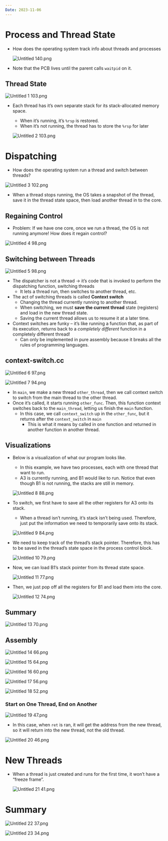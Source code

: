 ```yaml
---
Date: 2023-11-06
---
```

# Process and Thread State

- How does the operating system track info about threads and processes

    ![Untitled 140.png](../../attachments/Untitled%20140.png)

- Note that the PCB lives until the parent calls `waitpid` on it.

## Thread State

![Untitled 1 103.png](../../attachments/Untitled%201%20103.png)

- Each thread has it’s own separate stack for its stack-allocated memory space.

    - When it’s running, it’s `%rsp` is restored.
    - When it’s not running, the thread has to store the `%rsp` for later

    ![Untitled 2 103.png](../../attachments/Untitled%202%20103.png)


# Dispatching

- How does the operating system run a thread and switch between threads?

![Untitled 3 102.png](../../attachments/Untitled%203%20102.png)

- When a thread stops running, the OS takes a snapshot of the thread, save it in the thread state space, then load another thread in to the core.

## Regaining Control

- Problem: If we have one core, once we run a thread, the OS is not running anymore! How does it regain control?

![Untitled 4 98.png](../../attachments/Untitled%204%2098.png)

## Switching between Threads

![Untitled 5 98.png](../../attachments/Untitled%205%2098.png)

- The dispatcher is not a thread → it’s code that is invoked to perform the dispatching function, switching threads
    - It lets a thread run, then switches to another thread, etc.
- The act of switching threads is called **Context switch**
    - Changing the thread currently running to another thread.
    - When switching, we must **save the current thread** state (registers) and load in the new thread state.
    - Saving the current thread allows us to resume it at a later time.
- Context switches are funky – it’s like running a function that, as part of its  execution, returns back to a  _completely different_ function in a completely different thread!
    - Can only be implemented in pure assembly because it breaks all the rules of programming languages.

## context-switch.cc

![Untitled 6 97.png](../../attachments/Untitled%206%2097.png)

![Untitled 7 94.png](../../attachments/Untitled%207%2094.png)

- In `main`, we make a new thread `other_thread`, then we call context switch to switch from the main thread to the other thread.
- Once it’s called, it starts running `other_func`. Then, this function context switches back to the `main_thread`, letting us finish the `main` function.
    - In this case, we call `context_switch` up in the `other_func`, but it returns after the `context_switch` in `main`
        - This is what it means by called in one function and returned in another function in another thread.

## Visualizations

- Below is a visualization of what our program looks like.

    - In this example, we have two processes, each with one thread that want to run.
    - A3 is currently running, and B1 would like to run. Notice that even though B1 is not running, the stacks are still in memory.

    ![Untitled 8 88.png](../../attachments/Untitled%208%2088.png)

- To switch, we first have to save all the other registers for A3 onto its stack.

    - When a thread isn’t running, it’s stack isn’t being used. Therefore, just put the information we need to temporarily save onto its stack.

    ![Untitled 9 84.png](../../attachments/Untitled%209%2084.png)

- We need to keep track of the thread’s stack pointer. Therefore, this has to be saved in the thread’s state space in the process control block.

    ![Untitled 10 79.png](../../attachments/Untitled%2010%2079.png)

- Now, we can load B1’s stack pointer from its thread state space.

    ![Untitled 11 77.png](../../attachments/Untitled%2011%2077.png)

- Then, we just pop off all the registers for B1 and load them into the core.

    ![Untitled 12 74.png](../../attachments/Untitled%2012%2074.png)


## Summary

![Untitled 13 70.png](../../attachments/Untitled%2013%2070.png)

## Assembly

![Untitled 14 66.png](../../attachments/Untitled%2014%2066.png)

![Untitled 15 64.png](../../attachments/Untitled%2015%2064.png)

![Untitled 16 60.png](../../attachments/Untitled%2016%2060.png)

![Untitled 17 56.png](../../attachments/Untitled%2017%2056.png)

![Untitled 18 52.png](../../attachments/Untitled%2018%2052.png)

### Start on One Thread, End on Another

![Untitled 19 47.png](../../attachments/Untitled%2019%2047.png)

- In this case, when `ret` is ran, it will get the address from the new thread, so it will return into the new thread, not the old thread.

![Untitled 20 46.png](../../attachments/Untitled%2020%2046.png)

# New Threads

- When a thread is just created and runs for the first time, it won’t have a “freeze frame”.

    ![Untitled 21 41.png](../../attachments/Untitled%2021%2041.png)


# Summary

![Untitled 22 37.png](../../attachments/Untitled%2022%2037.png)

![Untitled 23 34.png](../../attachments/Untitled%2023%2034.png)
